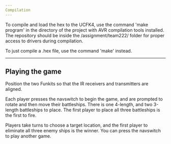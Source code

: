 ```yaml
---
Compilation
---
```

To compile and load the hex to the UCFK4, use the command 'make program' in the directory of the project with AVR compilation tools installed. The repository should be inside the /assignment/team222/ folder for proper access to drivers during compilation.

To just compile a .hex file, use the command 'make' instead.

----
Playing the game
----
Position the two Funkits so that the IR receivers and transmitters are aligned.

Each player presses the navswitch to begin the game, and are prompted to rotate and then move their battleships. 
There is one 4-length, and two 3-length battleships to place. The first player to place all three battleships is the first to fire.

Players take turns to choose a target location, and the first player to eliminate all three enemy ships is the winner. You can press the navswitch to play another game.